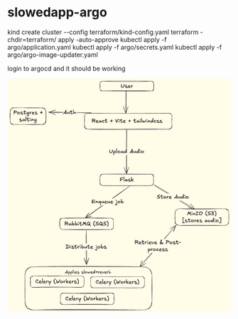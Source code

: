 # slowedapp-argo
kind create cluster --config terraform/kind-config.yaml 
terraform -chdir=terraform/ apply -auto-approve
kubectl apply -f argo/application.yaml
kubectl apply -f argo/secrets.yaml
kubectl apply -f argo/argo-image-updater.yaml

login to argocd and it should be working


![Diagram](diagram.png)
